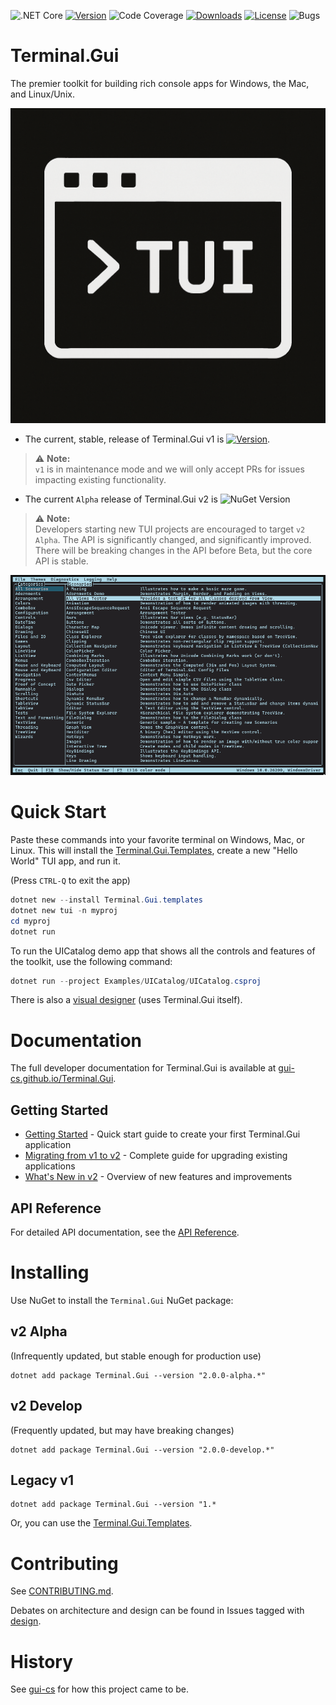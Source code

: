 ![.NET Core](https://github.com/gui-cs/Terminal.Gui/workflows/.NET%20Core/badge.svg?branch=develop)
[![Version](https://img.shields.io/nuget/v/Terminal.Gui.svg)](https://www.nuget.org/packages/Terminal.Gui)
![Code Coverage](https://img.shields.io/endpoint?url=https://gist.githubusercontent.com/migueldeicaza/90ef67a684cb71db1817921a970f8d27/raw/code-coverage.json)
[![Downloads](https://img.shields.io/nuget/dt/Terminal.Gui)](https://www.nuget.org/packages/Terminal.Gui)
[![License](https://img.shields.io/github/license/gui-cs/gui.cs.svg)](LICENSE)
![Bugs](https://img.shields.io/github/issues/gui-cs/gui.cs/bug)

# Terminal.Gui

The premier toolkit for building rich console apps for Windows, the Mac, and Linux/Unix.

![logo](docfx/images/logo.png)

* The current, stable, release of Terminal.Gui v1 is [![Version](https://img.shields.io/nuget/v/Terminal.Gui.svg)](https://www.nuget.org/packages/Terminal.Gui).

> :warning: **Note:**  
> `v1` is in maintenance mode and we will only accept PRs for issues impacting existing functionality.

* The current `Alpha` release of Terminal.Gui v2 is ![NuGet Version](https://img.shields.io/nuget/vpre/Terminal.Gui)

> :warning: **Note:**  
> Developers starting new TUI projects are encouraged to target `v2 Alpha`. The API is significantly changed, and significantly improved. There will be breaking changes in the API before Beta, but the core API is stable.

![Sample app](docfx/images/sample.gif)

# Quick Start

Paste these commands into your favorite terminal on Windows, Mac, or Linux. This will install the [Terminal.Gui.Templates](https://github.com/gui-cs/Terminal.Gui.templates), create a new "Hello World" TUI app, and run it.

(Press `CTRL-Q` to exit the app)

```powershell
dotnet new --install Terminal.Gui.templates
dotnet new tui -n myproj
cd myproj
dotnet run
```

To run the UICatalog demo app that shows all the controls and features of the toolkit, use the following command:

```powershell
dotnet run --project Examples/UICatalog/UICatalog.csproj
```

There is also a [visual designer](https://github.com/gui-cs/TerminalGuiDesigner) (uses Terminal.Gui itself).

# Documentation 

The full developer documentation for Terminal.Gui is available at [gui-cs.github.io/Terminal.Gui](https://gui-cs.github.io/Terminal.Gui).

## Getting Started

- [Getting Started](https://gui-cs.github.io/Terminal.Gui/docs/getting-started.md) - Quick start guide to create your first Terminal.Gui application
- [Migrating from v1 to v2](https://gui-cs.github.io/Terminal.Gui/docs/migratingfromv1.md) - Complete guide for upgrading existing applications
- [What's New in v2](https://gui-cs.github.io/Terminal.Gui/docs/newinv2.md) - Overview of new features and improvements

## API Reference

For detailed API documentation, see the [API Reference](https://gui-cs.github.io/Terminal.Gui/api/Terminal.Gui.App.html).

# Installing

Use NuGet to install the `Terminal.Gui` NuGet package: 

## v2 Alpha 

(Infrequently updated, but stable enough for production use)
```
dotnet add package Terminal.Gui --version "2.0.0-alpha.*"
```

## v2 Develop

(Frequently updated, but may have breaking changes)
```
dotnet add package Terminal.Gui --version "2.0.0-develop.*"
```

## Legacy v1

```
dotnet add package Terminal.Gui --version "1.*
```

Or, you can use the [Terminal.Gui.Templates](https://github.com/gui-cs/Terminal.Gui.templates).

# Contributing

See [CONTRIBUTING.md](./CONTRIBUTING.md).

Debates on architecture and design can be found in Issues tagged with [design](https://github.com/gui-cs/Terminal.Gui/issues?q=is%3Aopen+is%3Aissue+label%3Av2+label%3Adesign).

# History

See [gui-cs](https://github.com/gui-cs/) for how this project came to be.
